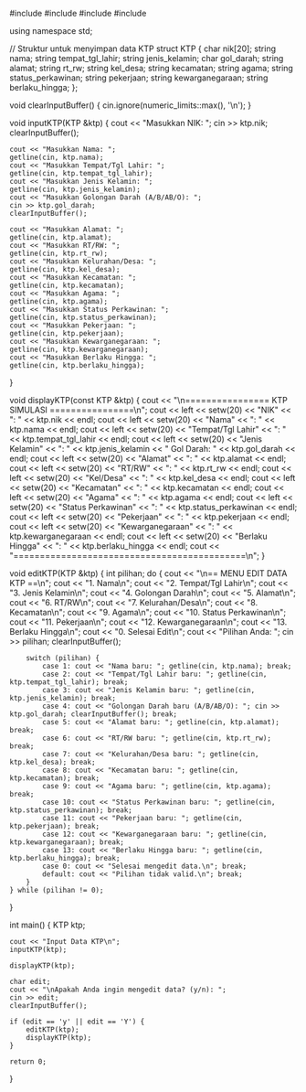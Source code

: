 #include <iostream>
#include <iomanip>
#include <string>
#include <limits>
 
using namespace std;
 
// Struktur untuk menyimpan data KTP
struct KTP {
    char nik[20];
    string nama;
    string tempat_tgl_lahir;
    string jenis_kelamin;
    char gol_darah;
    string alamat;
    string rt_rw;
    string kel_desa;
    string kecamatan;
    string agama;
    string status_perkawinan;
    string pekerjaan;
    string kewarganegaraan;
    string berlaku_hingga;
};
 
void clearInputBuffer() {
    cin.ignore(numeric_limits<streamsize>::max(), '\n');
}
 
void inputKTP(KTP &ktp) {
    cout << "Masukkan NIK: ";
    cin >> ktp.nik;
    clearInputBuffer();
 
    cout << "Masukkan Nama: ";
    getline(cin, ktp.nama);
    cout << "Masukkan Tempat/Tgl Lahir: ";
    getline(cin, ktp.tempat_tgl_lahir);
    cout << "Masukkan Jenis Kelamin: ";
    getline(cin, ktp.jenis_kelamin);
    cout << "Masukkan Golongan Darah (A/B/AB/O): ";
    cin >> ktp.gol_darah;
    clearInputBuffer();
 
    cout << "Masukkan Alamat: ";
    getline(cin, ktp.alamat);
    cout << "Masukkan RT/RW: ";
    getline(cin, ktp.rt_rw);
    cout << "Masukkan Kelurahan/Desa: ";
    getline(cin, ktp.kel_desa);
    cout << "Masukkan Kecamatan: ";
    getline(cin, ktp.kecamatan);
    cout << "Masukkan Agama: ";
    getline(cin, ktp.agama);
    cout << "Masukkan Status Perkawinan: ";
    getline(cin, ktp.status_perkawinan);
    cout << "Masukkan Pekerjaan: ";
    getline(cin, ktp.pekerjaan);
    cout << "Masukkan Kewarganegaraan: ";
    getline(cin, ktp.kewarganegaraan);
    cout << "Masukkan Berlaku Hingga: ";
    getline(cin, ktp.berlaku_hingga);
}
 
void displayKTP(const KTP &ktp) {
    cout << "\n================ KTP SIMULASI ================\n";
    cout << left << setw(20) << "NIK" << ": " << ktp.nik << endl;
    cout << left << setw(20) << "Nama" << ": " << ktp.nama << endl;
    cout << left << setw(20) << "Tempat/Tgl Lahir" << ": " << ktp.tempat_tgl_lahir << endl;
    cout << left << setw(20) << "Jenis Kelamin" << ": " << ktp.jenis_kelamin << "    Gol Darah: " << ktp.gol_darah << endl;
    cout << left << setw(20) << "Alamat" << ": " << ktp.alamat << endl;
    cout << left << setw(20) << "RT/RW" << ": " << ktp.rt_rw << endl;
    cout << left << setw(20) << "Kel/Desa" << ": " << ktp.kel_desa << endl;
    cout << left << setw(20) << "Kecamatan" << ": " << ktp.kecamatan << endl;
    cout << left << setw(20) << "Agama" << ": " << ktp.agama << endl;
    cout << left << setw(20) << "Status Perkawinan" << ": " << ktp.status_perkawinan << endl;
    cout << left << setw(20) << "Pekerjaan" << ": " << ktp.pekerjaan << endl;
    cout << left << setw(20) << "Kewarganegaraan" << ": " << ktp.kewarganegaraan << endl;
    cout << left << setw(20) << "Berlaku Hingga" << ": " << ktp.berlaku_hingga << endl;
    cout << "============================================\n";
}
 
void editKTP(KTP &ktp) {
    int pilihan;
    do {
        cout << "\n== MENU EDIT DATA KTP ==\n";
        cout << "1. Nama\n";
        cout << "2. Tempat/Tgl Lahir\n";
        cout << "3. Jenis Kelamin\n";
        cout << "4. Golongan Darah\n";
        cout << "5. Alamat\n";
        cout << "6. RT/RW\n";
        cout << "7. Kelurahan/Desa\n";
        cout << "8. Kecamatan\n";
        cout << "9. Agama\n";
        cout << "10. Status Perkawinan\n";
        cout << "11. Pekerjaan\n";
        cout << "12. Kewarganegaraan\n";
        cout << "13. Berlaku Hingga\n";
        cout << "0. Selesai Edit\n";
        cout << "Pilihan Anda: ";
        cin >> pilihan;
        clearInputBuffer();
 
        switch (pilihan) {
            case 1: cout << "Nama baru: "; getline(cin, ktp.nama); break;
            case 2: cout << "Tempat/Tgl Lahir baru: "; getline(cin, ktp.tempat_tgl_lahir); break;
            case 3: cout << "Jenis Kelamin baru: "; getline(cin, ktp.jenis_kelamin); break;
            case 4: cout << "Golongan Darah baru (A/B/AB/O): "; cin >> ktp.gol_darah; clearInputBuffer(); break;
            case 5: cout << "Alamat baru: "; getline(cin, ktp.alamat); break;
            case 6: cout << "RT/RW baru: "; getline(cin, ktp.rt_rw); break;
            case 7: cout << "Kelurahan/Desa baru: "; getline(cin, ktp.kel_desa); break;
            case 8: cout << "Kecamatan baru: "; getline(cin, ktp.kecamatan); break;
            case 9: cout << "Agama baru: "; getline(cin, ktp.agama); break;
            case 10: cout << "Status Perkawinan baru: "; getline(cin, ktp.status_perkawinan); break;
            case 11: cout << "Pekerjaan baru: "; getline(cin, ktp.pekerjaan); break;
            case 12: cout << "Kewarganegaraan baru: "; getline(cin, ktp.kewarganegaraan); break;
            case 13: cout << "Berlaku Hingga baru: "; getline(cin, ktp.berlaku_hingga); break;
            case 0: cout << "Selesai mengedit data.\n"; break;
            default: cout << "Pilihan tidak valid.\n"; break;
        }
    } while (pilihan != 0);
}
 
int main() {
    KTP ktp;
 
    cout << "Input Data KTP\n";
    inputKTP(ktp);
 
    displayKTP(ktp);
 
    char edit;
    cout << "\nApakah Anda ingin mengedit data? (y/n): ";
    cin >> edit;
    clearInputBuffer();
 
    if (edit == 'y' || edit == 'Y') {
        editKTP(ktp);
        displayKTP(ktp);
    }
 
    return 0;
}
